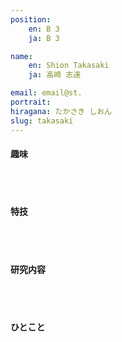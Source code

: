 ```yaml
---
position:
    en: B 3
    ja: B 3

name:
    en: Shion Takasaki
    ja: 高崎 志遠

email: email@st.
portrait: 
hiragana: たかさき しおん
slug: takasaki
---
```


#### 趣味

<br><br>

#### 特技

<br><br>

#### 研究内容

<br><br>

#### ひとこと

<br><br>
